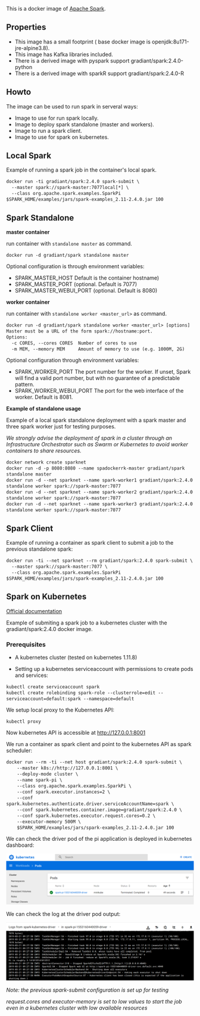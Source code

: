 This is a docker image of [Apache Spark](https://spark.apache.org/).

## Properties

- This image has a small footprint ( base docker image is openjdk:8u171-jre-alpine3.8).
- This image has Kafka libraries included.
- There is a derived image with pyspark support gradiant/spark:2.4.0-python
- There is a derived image with sparkR support gradiant/spark:2.4.0-R

## Howto
The image can be used to run spark in serveral ways:
- Image to use for run spark locally.
- Image to deploy spark standalone (master and workers).
- Image to run a spark client.
- Image to use for spark on kubernetes.


## Local Spark
Example of running a spark job in the container's local spark. 

```
docker run -ti gradiant/spark:2.4.0 spark-submit \
  --master spark://spark-master:7077local[*] \
  --class org.apache.spark.examples.SparkPi $SPARK_HOME/examples/jars/spark-examples_2.11-2.4.0.jar 100
```

## Spark Standalone 

**master container**

run container with `standalone master` as command.

``` 
docker run -d gradiant/spark standalone master
```

Optional configuration is through environment variables:

- SPARK_MASTER_HOST Default is the container hostname)
- SPARK_MASTER_PORT (optional. Default is 7077)
- SPARK_MASTER_WEBUI_PORT (optional. Default is 8080)

**worker container**

run container with `standalone worker <master_url>` as command. 

```
docker run -d gradiant/spark standalone worker <master_url> [options]
Master must be a URL of the form spark://hostname:port.
Options:
  -c CORES, --cores CORES  Number of cores to use
  -m MEM, --memory MEM     Amount of memory to use (e.g. 1000M, 2G)
```

Optional configuration through environment variables:
- SPARK_WORKER_PORT       The port number for the worker. 
If unset, Spark will find a valid port number, but with no guarantee of a predictable pattern.
- SPARK_WORKER_WEBUI_PORT The port for the web interface of the worker. Default is 8081.

**Example of standalone usage**

Example of a local spark standalone deployment with a spark master and three spark worker just for testing purposes.

*We strongly advise the deployment of spark in a cluster through an Infrastructure Orchestrator such as Swarm or Kubernetes to avoid worker containers to share resources.*


```
docker network create sparknet
docker run -d -p 8080:8080 --name spadockerrk-master gradiant/spark standalone master
docker run -d --net sparknet --name spark-worker1 gradiant/spark:2.4.0 standalone worker spark://spark-master:7077
docker run -d --net sparknet --name spark-worker2 gradiant/spark:2.4.0 standalone worker spark://spark-master:7077
docker run -d --net sparknet --name spark-worker3 gradiant/spark:2.4.0 standalone worker spark://spark-master:7077
```
## Spark Client
Example of running a container as spark client to submit a job to the previous standalone spark:

```
docker run -ti --net sparknet --rm gradiant/spark:2.4.0 spark-submit \
  --master spark://spark-master:7077 \
  --class org.apache.spark.examples.SparkPi $SPARK_HOME/examples/jars/spark-examples_2.11-2.4.0.jar 100
```

## Spark on Kubernetes

[Official documentation](https://spark.apache.org/docs/latest/running-on-kubernetes.html)

Example of submiting a spark job to a kubernetes cluster with the gradiant/spark:2.4.0 docker image.

### Prerequisites

- A kubernetes cluster (tested on kubernetes 1.11.8)

- Setting up a kubernetes serviceaccount with permissions to create pods and services:

```
kubectl create serviceaccount spark
kubectl create rolebinding spark-role --clusterrole=edit --serviceaccount=default:spark --namespace=default
```


We setup local proxy to the Kubernetes API:

```
kubectl proxy
```
Now kubernetes API is accessible at http://127.0.0.1:8001

We run a container as spark client and point to the kubernetes API as spark scheduler: 
```
docker run --rm -ti --net host gradiant/spark:2.4.0 spark-submit \
    --master k8s://http://127.0.0.1:8001 \
    --deploy-mode cluster \
    --name spark-pi \
    --class org.apache.spark.examples.SparkPi \
    --conf spark.executor.instances=2 \
    --conf spark.kubernetes.authenticate.driver.serviceAccountName=spark \
    --conf spark.kubernetes.container.image=gradiant/spark:2.4.0 \
    --conf spark.kubernetes.executor.request.cores=0.2 \
    --executor-memory 500M \
    $SPARK_HOME/examples/jars/spark-examples_2.11-2.4.0.jar 100
   ```
We can check the driver pod of the pi application is deployed in kubernetes dashboard:

![driver pod](https://github.com/Gradiant/dockerized-spark/blob/master/images/spark-kubernetes.png)

We can check the log at the driver pod output:

![driver pod_logs](https://github.com/Gradiant/dockerized-spark/blob/master/images/driver-pod-logs.png)

*Note: the previous spark-submit configuration is set up for testing*

*request.cores and executor-memory is set to low values to start the job even in a kubernetes cluster with low available resources*

